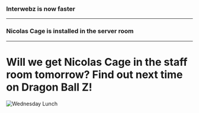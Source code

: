 ### Interwebz is now faster

---
### Nicolas Cage is installed in the server room

---
# Will we get Nicolas Cage in the staff room tomorrow? Find out next time on Dragon Ball Z!

![Wednesday Lunch](https://media.giphy.com/media/h40IJHyaqPV1m/giphy.gif)

